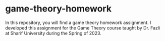 # game-theory-homework
In this repository, you will find a game theory homework assignment. I developed this assignment for the Game Theory course taught by Dr. Fazli at Sharif University during the Spring of 2023.
